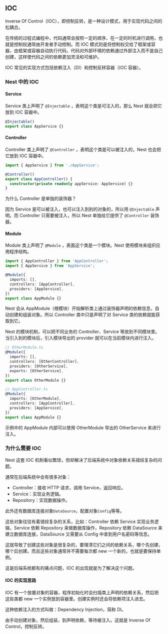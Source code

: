 ## IOC

Inverse Of Control（IOC），即控制反转，是一种设计模式，用于实现代码之间的松耦合。

在传统的过程式编程中，代码通常会按照一定的顺序、在一定的时机进行调用，也就是控制权通常由开发者手动控制。而 IOC 模式则是将控制权交给了框架或容器，由框架或容器自动执行代码，代码对外部环境的依赖通过外部注入而不是自己创建，这样使代码之间的依赖更加灵活和可维护。

IOC 常见的实现方式包括依赖注入（DI）和控制反转容器（IOC 容器）。

### Nest 中的 IOC

#### Service

Service 类上声明了 `@Injectable` ，表明这个类是可注入的，那么 Nest 就会把它放到 IOC 容器中。

```typescript
@Injectable()
export class AppService {}
```

#### Controller

Controller 类上声明了 `@Controller` ，表明这个类是可以被注入的，Nest 也会把它放到 IOC 容器中。

```typescript
import { AppService } from './AppService';

@Controller()
export class AppController() {
  constructor(private readonly appService: AppService) {}
}
```

为什么 Controller 是单独的装饰器？

因为 Service 是可以被注入，也可以注入到别的对象的，所以用 `@Injectable` 声明。而 Controller 只需要被注入，所以 Nest 单独给它提供了 `@Controller` 装饰器。

#### Module

Module 类上声明了 `@Module` ，表面这个类是一个模块。Nest 使用模块来组织应用程序结构。

```typescript
import { AppController } from 'AppController';
import { AppService } from 'AppService';

@Module({
  imports: [],
  controllers: [AppController],
  providers: [AppService],
})
export class AppModule {}
```

Nest 会从 AppModule（根模块）开始解析类上通过装饰器声明的依赖信息，自动创建和组装对象。所以 Controller 类中只是声明了对 Service 类的依赖就能获取到它。

Nest 的模块机制，可以把不同业务的 Controller、Service 等放到不同模块里。当引入别的模块后，引入模块导出的 provider 就可以在当前模块内进行注入。

```typescript
// OtherModule.ts
@Module({
  imports: [],
  controllers: [OtherController],
  providers: [OtherService],
  exports: [OtherService],
})
export class OtherModule {}

// AppController.ts
@Module({
  imports: [OtherModule],
  controllers: [AppController],
  providers: [AppService],
})
export class AppModule {}
```

示例中的 AppModule 内部可以使用 OtherModule 导出的 OtherService 来进行注入。

### 为什么需要 IOC

Nest 这套 IOC 机制看似繁琐，但却解决了后端系统中对象依赖关系错综复杂的问题。

通常在后端系统中会有很多对象：

- Controller：接收 HTTP 请求，调用 Service，返回响应。
- Service：实现业务逻辑。
- Repository：实现数据操作。

此外还有数据库连接对象`DataSource`，配置对象`Config`等等。

这些对象往往有着错综复杂的关系，比如：Controller 依赖 Service 实现业务逻辑，Service 依赖 Repository 来做数据库操作，Repository 依赖 DataSource 来建立数据库连接，DataSource 又需要从 Config 中拿到用户名密码等信息。

这就导致了创建这些对象是很复杂的，要理清它们之间的依赖关系，哪个先创建，哪个后创建。而且这些对象通常并不需要每次都 new 一个新的，也就是要保持单例。

这是后端系统都有的痛点问题，IOC 的出现就是为了解决这个问题。

#### IOC 的实现思路

IOC 有一个放置对象的容器，程序初始化时会扫描类上声明的依赖关系，然后把这些类都 new 一个实例放到容器里。创建实例时还会将依赖项注入进去。

这种依赖注入的方式叫做：Dependency Injection，简称 DI。

由手动创建对象，然后组装，到声明依赖，等待被注入。这就是 Inverse Of Control，控制反转。
